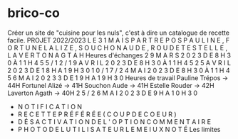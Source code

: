 # brico-co

Créer un site de "cuisine pour les nuls",
c'est à dire un catalogue de recette facile.
PROJET
2022/2023
L E 3 1 M A I S
P A R T R E P O S P A U L I N E , F O R T U N E L A L I Z E ,
S O U C H O N A U D E , R O U D E T E S T E L L E , L A V E R T O N
A G T A H
Heures
d'échanges
2 9 M A R S 2 0 2 3
D E 8 H 3 0 À 1 1 H 4 5
5 / 1 2 / 1 9 A V R I L 2 0 2 3
D E 8 H 3 0 À 1 1 H 4 5
2 5 A V R I L 2 0 2 3
D E 1 8 H A 1 9 H 3 0
1 0 / 1 7 / 2 4 M A I 2 0 2 3
D E 8 H 3 0 À 1 1 H 4 5
6 M A I 2 0 2 3 3
D E 1 9 H A 1 9 H 3 0
Heures de travail
Pauline Trépos -> 44H
Fortunel Alizé -> 41H
Souchon Aude -> 41H
Estelle Rouder -> 42H
Laverton Agath -> 40H
2 5 / 2 6 M A I 2 0 2 3
D E 9 H A 1 0 H 3 0
- N O T I F I C A T I O N
- R E C E T T E P R É F É R É E ( C O U P D E C O E U R )
- D É S A C T I V A T I O N D E L ' O P T I O N C O M M E N T A I R E
- P H O T O D E L U T I L I S A T E U R L E M E I U X N O T É
Les limites


